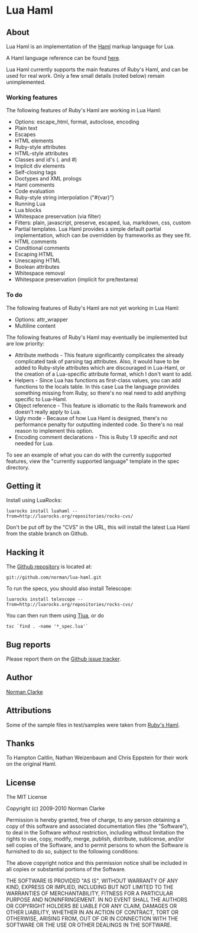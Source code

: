 # Lua Haml

## About

Lua Haml is an implementation of the [Haml](http://haml-lang.com) markup
language for Lua.

A Haml language reference can be found
[here](http://haml-lang.com/docs/yardoc/HAML_REFERENCE.md.html).

Lua Haml currently supports the main features of Ruby's Haml, and can be used
for real work. Only a few small details (noted below) remain unimplemented.

### Working features

The following features of Ruby's Haml are working in Lua Haml:

* Options: escape\_html, format, autoclose, encoding
* Plain text
* Escapes
* HTML elements
* Ruby-style attributes
* HTML-style attributes
* Classes and id's (. and #)
* Implicit div elements
* Self-closing tags
* Doctypes and XML prologs
* Haml comments
* Code evaluation
* Ruby-style string interpolation ("#{var}")
* Running Lua
* Lua blocks
* Whitespace preservation (via filter)
* Filters: plain, javascript, preserve, escaped, lua, markdown, css, custom
* Partial templates. Lua Haml provides a simple default partial implementation,
  which can be overridden by frameworks as they see fit.
* HTML comments
* Conditional comments
* Escaping HTML
* Unescaping HTML
* Boolean attributes
* Whitespace removal
* Whitespace preservation (implicit for pre/textarea)

### To do

The following features of Ruby's Haml are not yet working in Lua Haml:

* Options: attr\_wrapper
* Multiline content

The following features of Ruby's Haml may eventually be implemented but are low
priority:

* Attribute methods - This feature significantly complicates the already
  complicated task of parsing tag attributes. Also, it would have to be added to
  Ruby-style attributes which are discouraged in Lua-Haml, or the creation of a
  Lua-specific attribute format, which I don't want to add.
* Helpers - Since Lua has functions as first-class values, you can add functions
  to the locals table. In this case Lua the language provides something missing
  from Ruby, so there's no real need to add anything specific to Lua-Haml.
* Object reference - This feature is idiomatic to the Rails framework and
  doesn't really apply to Lua.
* Ugly mode - Because of how Lua Haml is designed, there's no performance
  penalty for outputting indented code. So there's no real reason to implement
  this option.
* Encoding comment declarations - This is Ruby 1.9 specific and not needed for
  Lua.

To see an example of what you can do with the currently supported features, view
the "currently supported language" template in the spec directory.

## Getting it

Install using LuaRocks:

    luarocks install luahaml --from=http://luarocks.org/repositories/rocks-cvs/

Don't be put off by the "CVS" in the URL, this will install the latest Lua Haml
from the stable branch on Github.


## Hacking it

The [Github repository](http://github.com/norman/lua-haml) is located at:

    git://github.com/norman/lua-haml.git

To run the specs, you should also install Telescope:

    luarocks install telescope --from=http://luarocks.org/repositories/rocks-cvs/

You can then run them using [Tlua](http://github.com/norman/tlua), or do

    tsc `find . -name '*_spec.lua'`

## Bug reports

Please report them on the [Github issue tracker](http://github.com/norman/lua-haml/issues).

## Author

[Norman Clarke](mailto://norman@njclarke.com)

## Attributions

Some of the sample files in test/samples were taken from [Ruby's
Haml](http://github.com/nex3/haml/).

## Thanks

To Hampton Caitlin, Nathan Weizenbaum and Chris Eppstein for their work on the
original Haml.

## License

The MIT License

Copyright (c) 2009-2010 Norman Clarke

Permission is hereby granted, free of charge, to any person obtaining a copy of
this software and associated documentation files (the "Software"), to deal in
the Software without restriction, including without limitation the rights to
use, copy, modify, merge, publish, distribute, sublicense, and/or sell copies of
the Software, and to permit persons to whom the Software is furnished to do so,
subject to the following conditions:

The above copyright notice and this permission notice shall be included in all
copies or substantial portions of the Software.

THE SOFTWARE IS PROVIDED "AS IS", WITHOUT WARRANTY OF ANY KIND, EXPRESS OR
IMPLIED, INCLUDING BUT NOT LIMITED TO THE WARRANTIES OF MERCHANTABILITY, FITNESS
FOR A PARTICULAR PURPOSE AND NONINFRINGEMENT. IN NO EVENT SHALL THE AUTHORS OR
COPYRIGHT HOLDERS BE LIABLE FOR ANY CLAIM, DAMAGES OR OTHER LIABILITY, WHETHER
IN AN ACTION OF CONTRACT, TORT OR OTHERWISE, ARISING FROM, OUT OF OR IN
CONNECTION WITH THE SOFTWARE OR THE USE OR OTHER DEALINGS IN THE SOFTWARE.
